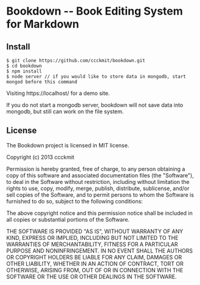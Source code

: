 # Bookdown -- Book Editing System for Markdown

## Install

```
$ git clone https://github.com/ccckmit/bookdown.git
$ cd bookdown
$ npm install
$ node server // if you would like to store data in mongodb, start mongod before this command
```

Visiting https://localhost/ for a demo site.

If you do not start a mongodb server, bookdown will not save data into mongodb, but still can work on the file system.

## License

The Bookdown project is licensed in MIT license.

Copyright (c) 2013 ccckmit

Permission is hereby granted, free of charge, to any person obtaining a copy
of this software and associated documentation files (the "Software"), to deal
in the Software without restriction, including without limitation the rights
to use, copy, modify, merge, publish, distribute, sublicense, and/or sell
copies of the Software, and to permit persons to whom the Software is
furnished to do so, subject to the following conditions:

The above copyright notice and this permission notice shall be included in
all copies or substantial portions of the Software.

THE SOFTWARE IS PROVIDED "AS IS", WITHOUT WARRANTY OF ANY KIND, EXPRESS OR
IMPLIED, INCLUDING BUT NOT LIMITED TO THE WARRANTIES OF MERCHANTABILITY,
FITNESS FOR A PARTICULAR PURPOSE AND NONINFRINGEMENT. IN NO EVENT SHALL THE
AUTHORS OR COPYRIGHT HOLDERS BE LIABLE FOR ANY CLAIM, DAMAGES OR OTHER
LIABILITY, WHETHER IN AN ACTION OF CONTRACT, TORT OR OTHERWISE, ARISING FROM,
OUT OF OR IN CONNECTION WITH THE SOFTWARE OR THE USE OR OTHER DEALINGS IN
THE SOFTWARE.



